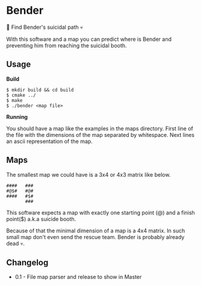 Bender
======

:robot: Find Bender's suicidal path :skull:

With this software and a map you can predict where is Bender and preventing him from reaching the suicidal booth.

Usage
-----

**Build**
```
$ mkdir build && cd build
$ cmake ../
$ make
$ ./bender <map file> 
```

**Running**

You should have a map like the examples in the maps directory.
First line of the file with the dimensions of the map separated by whitespace.
Next lines an ascii representation of the map.

Maps
----

The smallest map we could have is a 3x4 or 4x3 matrix like below. 

```
####   ###
#@$#   #@#
####   #$#
       ###
```

This software expects a map with exactly one starting point (@) and a finish point($) a.k.a suicide booth.

Because of that the minimal dimension of a map is a 4x4 matrix. In such small map don't even send the rescue team.
Bender is probably already dead :skull:. 
 

Changelog
---------

 - 0.1 - File map parser and release to show in Master
 

